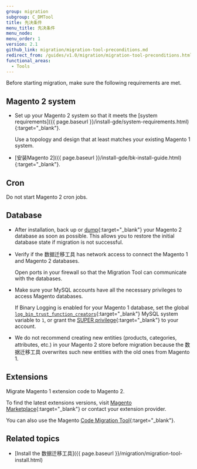 ```yaml
---
group: migration
subgroup: C_DMTool
title: 先决条件
menu_title: 先决条件
menu_node:
menu_order: 1
version: 2.1
github_link: migration/migration-tool-preconditions.md
redirect_from: /guides/v1.0/migration/migration-tool-preconditions.html
functional_areas:
  - Tools
---
```


Before starting migration, make sure the following requirements are met.

## Magento 2 system

*	Set up your Magento 2 system so that it meets the [system requirements]({{ page.baseurl }}/install-gde/system-requirements.html){:target="_blank"}.

	Use a topology and design that at least matches your existing Magento 1 system.

*	[安装Magento 2]({{ page.baseurl }}/install-gde/bk-install-guide.html){:target="_blank"}.

## Cron

Do not start Magento 2 cron jobs.

## Database

*	After installation, back up or [dump](https://dev.mysql.com/doc/refman/5.1/en/mysqldump.html){:target="_blank"} your Magento 2 database as soon as possible. This allows you to restore the initial database state if migration is not successful.

*	Verify if the 数据迁移工具 has network access to connect the Magento 1 and Magento 2 databases.

	Open ports in your firewall so that the Migration Tool can communicate with the databases.

* Make sure your MySQL accounts have all the necessary privileges to access Magento databases.

  If Binary Logging is enabled for your Magento 1 database, set the global [`log_bin_trust_function_creators`](https://dev.mysql.com/doc/refman/5.7/en/server-system-variables.html#sysvar_log_bin_trust_function_creators){:target="_blank"} MySQL system variable to `1`, or grant the [SUPER privilege](https://dev.mysql.com/doc/refman/5.7/en/privileges-provided.html#priv_super){:target="_blank"} to your account.

* We do not recommend creating new entities (products, categories, attributes, etc.) in your Magento 2 store before migration because the 数据迁移工具 overwrites such new entities with the old ones from Magento 1.

## Extensions

Migrate Magento 1 extension code to Magento 2.

To find the latest extensions versions, visit [Magento Marketplace](https://marketplace.magento.com/){:target="_blank"} or contact your extension provider.

You can also use the Magento [Code Migration Tool](https://github.com/magento/code-migration/blob/develop/README.md){:target="_blank"}.

## Related topics

* [Install the 数据迁移工具]({{ page.baseurl }}/migration/migration-tool-install.html)
